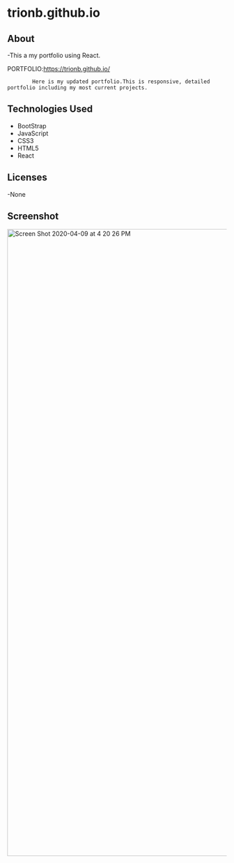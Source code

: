 # trionb.github.io

## About
-This a my portfolio using React.

PORTFOLIO:https://trionb.github.io/

            Here is my updated portfolio.This is responsive, detailed portfolio including my most current projects.
            



## Technologies Used
* BootStrap
* JavaScript
* CSS3
* HTML5
* React

## Licenses
-None


## Screenshot

<img width="1438" alt="Screen Shot 2020-04-09 at 4 20 26 PM" src="https://user-images.githubusercontent.com/60153876/78937227-19783e00-7a7e-11ea-8362-1e80c9dd4ea2.png">

